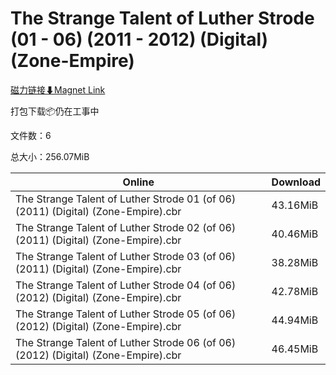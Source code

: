 # The Strange Talent of Luther Strode (01 - 06) (2011 - 2012) (Digital) (Zone-Empire)

[磁力链接⬇Magnet Link](magnet:?xt=urn:btih:08925c47cec07fac58e33b87b672c0d47727b9d2&dn=The%20Strange%20Talent%20of%20Luther%20Strode%20%2801%20-%2006%29%20%282011%20-%202012%29%20%28Digital%29%20%28Zone-Empire%29)

打包下载📦仍在工事中

文件数：6

总大小：256.07MiB

Online | Download
--- | ---
The Strange Talent of Luther Strode 01 (of 06) (2011) (Digital) (Zone-Empire).cbr | 43.16MiB
The Strange Talent of Luther Strode 02 (of 06) (2011) (Digital) (Zone-Empire).cbr | 40.46MiB
The Strange Talent of Luther Strode 03 (of 06) (2011) (Digital) (Zone-Empire).cbr | 38.28MiB
The Strange Talent of Luther Strode 04 (of 06) (2012) (Digital) (Zone-Empire).cbr | 42.78MiB
The Strange Talent of Luther Strode 05 (of 06) (2012) (Digital) (Zone-Empire).cbr | 44.94MiB
The Strange Talent of Luther Strode 06 (of 06) (2012) (Digital) (Zone-Empire).cbr | 46.45MiB